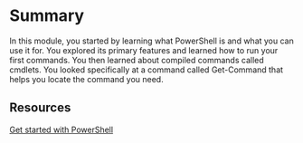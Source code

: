 # Summary
In this module, you started by learning what PowerShell is and what you can use it for. You explored its primary features and learned how to run your first commands. You then learned about compiled commands called cmdlets. You looked specifically at a command called Get-Command that helps you locate the command you need.

## Resources
[Get started with PowerShell](https://learn.microsoft.com/en-us/powershell/scripting/learn/ps101/01-getting-started?preserve-view=true&view=powershell-7.1&WT.mc_id=academic-16634-chnoring)
